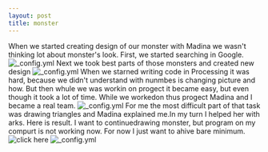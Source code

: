 ```yaml
---
layout: post
title: monster
---
```

When we started creating design of our monster with Madina we wasn't thinking lot about  monster's look. 
First, we started searching in Google. 
![_config.yml](https://apf.mail.ru/cgi-bin/readmsg?id=14667647150000000420;0;3&af_preview=1&exif=1)
Next we took best parts of those monsters and created new design
![_config.yml](https://apf.mail.ru/cgi-bin/readmsg?id=14667647150000000420;0;2&af_preview=1&exif=1)
When we starned writing code in Processing  it was hard, because we didn't understand with nunmbes is changing picture and how.
But then whule we was workin on progect it became easy,  but even though it took a lot of time.
While we workedon thus progect Madina and I became a real team.
![_config.yml](https://apf.mail.ru/cgi-bin/readmsg?id=14667647150000000420;0;1&af_preview=1&exif=1)
For me the most difficult part of that task was drawing triangles and Madina explained me.In my turn I helped her with arks.
Here is result.
I want to continuedrawing monster, but program on my compurt is not working now. For now I just want to ahive bare minimum.
![click here](https://hiko-yoko.github.io/cra-zy/)
![_config.yml](https://apf.mail.ru/cgi-bin/readmsg?id=14667655470000000558;0;1&af_preview=1&exif=1)
